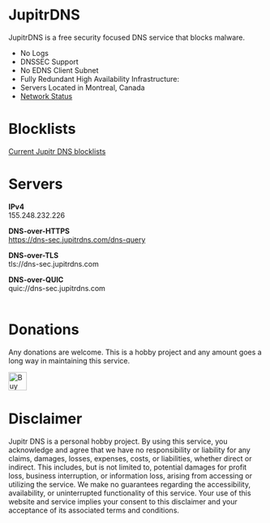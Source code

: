 
# JupitrDNS

JupitrDNS is a free security focused DNS service that blocks malware.

- No Logs
- DNSSEC Support
- No EDNS Client Subnet
- Fully Redundant High Availability Infrastructure:
- Servers Located in Montreal, Canada
- [Network Status](https://status.jupitrdns.com)

# Blocklists

[Current Jupitr DNS blocklists](https://raw.githubusercontent.com/BastCo/JupitrDNS/main/blocklists.txt)

# Servers

**IPv4**
<br />155.248.232.226

**DNS-over-HTTPS**
<br />https://dns-sec.jupitrdns.com/dns-query

**DNS-over-TLS**
<br />tls://dns-sec.jupitrdns.com

**DNS-over-QUIC**
<br />quic://dns-sec.jupitrdns.com
<br />
<br />

# Donations

Any donations are welcome.  This is a hobby project and any amount goes a long way in maintaining this service.

<a href='https://ko-fi.com/Y8Y6NRJF4' target='_blank'><img height='36' style='border:0px;height:36px;' src='https://storage.ko-fi.com/cdn/kofi2.png?v=3' border='0' alt='Buy Me a Coffee at ko-fi.com' /></a>

# Disclaimer

Jupitr DNS is a personal hobby project. By using this service, you acknowledge and agree that we have no responsibility or liability for any claims, damages, losses, expenses, costs, or liabilities, whether direct or indirect. This includes, but is not limited to, potential damages for profit loss, business interruption, or information loss, arising from accessing or utilizing the service. We make no guarantees regarding the accessibility, availability, or uninterrupted functionality of this service. Your use of this website and service implies your consent to this disclaimer and your acceptance of its associated terms and conditions.
